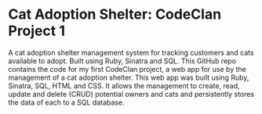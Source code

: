 # Cat Adoption Shelter: CodeClan Project 1
A cat adoption shelter management system for tracking customers and cats available to adopt. Built using Ruby, Sinatra and SQL. 
This GitHub repo contains the code for my first CodeClan project, a web app for use by the management of a cat adoption shelter. This web app was built using Ruby, Sinatra, SQL, HTML and CSS. It allows the management to create, read, update and delete (CRUD) potential owners and cats and persistently stores the data of each to a SQL database. 
